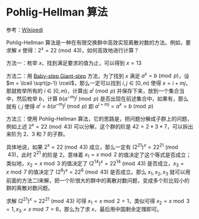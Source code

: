 # Pohlig-Hellman 算法

参考：[Wikipedi](https://en.wikipedia.org/wiki/Pohlig%E2%80%93Hellman_algorithm)

Pohlig-Hellman 算法是一种在有限交换群中高效实现离散对数的方法。例如，要求解 $x$ 使得：$2^x = 22 \pmod{43}$，如何高效地进行计算？

方法一：枚举 $x$，找到满足要求的值为止，可以得到 $x=13$

方法二：用 [Baby-step Giant-step](https://en.wikipedia.org/wiki/Baby-step_giant-step) 方法，为了找到 $x$ 满足 $a^x = b \pmod p$，设 $m = \lceil \sqrt{p-1} \rceil$，那么一定可以找到 $i, j \in [0, m)$ 使得 $x = i + mj$，那就枚举所有的 $i \in [0, m)$，计算出 $a^i \pmod p$ 并保存下来，放到一个集合当中，然后枚举 $b$，计算 $b(a^{-m})^j \pmod p$ 是否出现在前述集合中，如果有，那么就有 $i, j$ 使得 $a^i = b(a^{-m})^j \pmod p$ 即 $a^{i+mj}=a^x=b \pmod p$

方法三：使用 Pohlig-Hellman 算法，它的思路是，把问题分解成子群上的问题，例如上述 $2^x = 22 \pmod {43}$ 可以分解，这个群的阶是 $42 = 2 * 3 * 7$，可以拆出来阶为 2、3 和 7 的子群。

具体地说，如果 $2^x = 22 \pmod {43}$ 成立，那么一定有 $(2^{21})^x = 22^{21} \pmod {43}$，此时 $2^{21}$ 的阶是 2，意味着 $x_1 = x \bmod 2$ 的值决定了这个等式是否成立；类似地，$x_2 = x \bmod 3$ 的值决定了 $(2^{14})^x = 22^{14} \pmod {43}$ 是否成立，$x_3 = x \bmod 7$ 的值决定了 $(2^{6}) ^ x = 22^{6} \pmod {43}$ 是否成立。那么 $x_1, x_2, x_3$ 就可以用前面的方法二l来解，把一个阶很大的群中的离散对数问题，变成多个阶比较小的群的离散对数问题。

求解 $(2^{21})^x = 22^{21} \pmod {43}$ 可得 $x_1 = x \bmod 2 = 1$，类似可得 $x_2 = x \bmod 3 = 1, x_3 = x \bmod 7 = 6$，那么为了求 $x$，最后用中国剩余定理即可。
